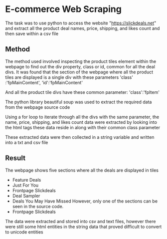 # E-commerce Web Scraping

The task was to use python to access the website "https://slickdeals.net"
and extract all the product deal names, price, shipping, and likes count
and then save within a csv file

## Method
The method used involved inspecting the product tiles element within the
webpage to find out the div property, class or id, common for all the deal
divs.
It was found that the section of the webpage where all the product tiles
are displayed is a single div with these parameters
'class' :'fpMainContent', 'id':'fpMainContent'

And all the product tile divs have these common parameter:
'class':'fpItem'

The python library beautiful soup was used to extract the required data
from the webpage source code

Using a for loop to iterate through all the divs with the same parameter,
the name, price, shipping, and likes count data were extracted by looking
into the html tags these data reside in along with their common class parameter

These extracted data were then collected in a string variable and written into a
txt and csv file

## Result
The webpage shows five sections where all the deals are displayed in tiles
- Feature Deals
- Just For You
- Frontpage Slickdeals
- Deal Sampler
- Deals You May Have Missed
However, only one of the sections can be seen in the source code.
- Frontpage Slickdeals

The data were extracted and stored into csv and text files, however there
were still some html entities in the string data that proved difficult to 
convert to unicode entities


